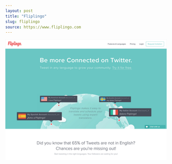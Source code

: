 ```yaml
---
layout: post
title: "Fliplingo"
slug: fliplingo
source: https://www.fliplingo.com
---
```


<img src="/screenshots/fliplingo.jpg">
